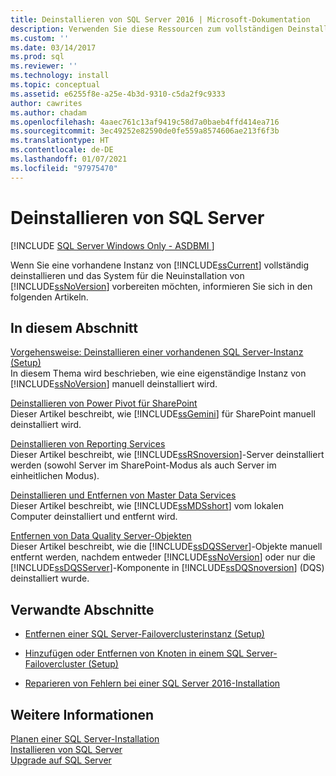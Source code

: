 ```yaml
---
title: Deinstallieren von SQL Server 2016 | Microsoft-Dokumentation
description: Verwenden Sie diese Ressourcen zum vollständigen Deinstallieren einer SQL Server 2019-Instanz, und bereiten Sie das System für die Neuinstallation von SQL Server vor.
ms.custom: ''
ms.date: 03/14/2017
ms.prod: sql
ms.reviewer: ''
ms.technology: install
ms.topic: conceptual
ms.assetid: e6255f8e-a25e-4b3d-9310-c5da2f9c9333
author: cawrites
ms.author: chadam
ms.openlocfilehash: 4aaec761c13af9419c58d7a0baeb4ffd414ea716
ms.sourcegitcommit: 3ec49252e82590de0fe559a8574606ae213f6f3b
ms.translationtype: HT
ms.contentlocale: de-DE
ms.lasthandoff: 01/07/2021
ms.locfileid: "97975470"
---
```

# <a name="uninstall-sql-server"></a>Deinstallieren von SQL Server 
[!INCLUDE [SQL Server Windows Only - ASDBMI ](../../includes/applies-to-version/sql-windows-only-asdbmi.md)]

  Wenn Sie eine vorhandene Instanz von [!INCLUDE[ssCurrent](../../includes/sscurrent-md.md)] vollständig deinstallieren und das System für die Neuinstallation von [!INCLUDE[ssNoVersion](../../includes/ssnoversion-md.md)] vorbereiten möchten, informieren Sie sich in den folgenden Artikeln.  
  
## <a name="in-this-section"></a>In diesem Abschnitt  
 [Vorgehensweise: Deinstallieren einer vorhandenen SQL Server-Instanz &#40;Setup&#41;](../../sql-server/install/uninstall-an-existing-instance-of-sql-server-setup.md)  
 In diesem Thema wird beschrieben, wie eine eigenständige Instanz von [!INCLUDE[ssNoVersion](../../includes/ssnoversion-md.md)] manuell deinstalliert wird.  
  
 [Deinstallieren von Power Pivot für SharePoint](../../sql-server/install/uninstall-power-pivot-for-sharepoint.md)  
 Dieser Artikel beschreibt, wie [!INCLUDE[ssGemini](../../includes/ssgemini-md.md)] für SharePoint manuell deinstalliert wird.  
  
 [Deinstallieren von Reporting Services](../../sql-server/install/uninstall-reporting-services.md)  
 Dieser Artikel beschreibt, wie [!INCLUDE[ssRSnoversion](../../includes/ssrsnoversion-md.md)]-Server deinstalliert werden (sowohl Server im SharePoint-Modus als auch Server im einheitlichen Modus).  
  
 [Deinstallieren und Entfernen von Master Data Services](../../sql-server/install/uninstall-and-remove-master-data-services.md)  
 Dieser Artikel beschreibt, wie [!INCLUDE[ssMDSshort](../../includes/ssmdsshort-md.md)] vom lokalen Computer deinstalliert und entfernt wird.  
  
 [Entfernen von Data Quality Server-Objekten](../../sql-server/install/remove-data-quality-server-objects.md)  
 Dieser Artikel beschreibt, wie die [!INCLUDE[ssDQSServer](../../includes/ssdqsserver-md.md)]-Objekte manuell entfernt werden, nachdem entweder [!INCLUDE[ssNoVersion](../../includes/ssnoversion-md.md)] oder nur die [!INCLUDE[ssDQSServer](../../includes/ssdqsserver-md.md)]-Komponente in [!INCLUDE[ssDQSnoversion](../../includes/ssdqsnoversion-md.md)] (DQS) deinstalliert wurde.  
  
## <a name="related-sections"></a>Verwandte Abschnitte  
  
-   [Entfernen einer SQL Server-Failoverclusterinstanz &#40;Setup&#41;](../../sql-server/failover-clusters/install/remove-a-sql-server-failover-cluster-instance-setup.md)  
  
-   [Hinzufügen oder Entfernen von Knoten in einem SQL Server-Failovercluster &#40;Setup&#41;](../../sql-server/failover-clusters/install/add-or-remove-nodes-in-a-sql-server-failover-cluster-setup.md)  
  
-   [Reparieren von Fehlern bei einer SQL Server 2016-Installation](../../database-engine/install-windows/repair-a-failed-sql-server-installation.md)  
  
## <a name="see-also"></a>Weitere Informationen  
 [Planen einer SQL Server-Installation](../../sql-server/install/planning-a-sql-server-installation.md)   
 [Installieren von SQL Server](../../database-engine/install-windows/install-sql-server.md)   
 [Upgrade auf SQL Server](../../database-engine/install-windows/upgrade-sql-server.md)  
  
  
